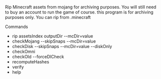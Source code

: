 Rip Minecraft assets from mojang for archiving purposes. You will still need to buy an account to run the game of course. this program is for archiving purposes only. You can rip from .minecraft

Commands
- rip assetsIndex outputDir --mcDir=value
- checkMojang --skipSnaps --mcDir=value
- checkDisk --skipSnaps --mcDir=value --diskOnly
- checkOmni
- checkOld --forceDlCheck
- recomputeHashes
- verify
- help
